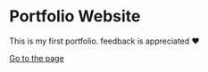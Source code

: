 # Portfolio Website

This is my first portfolio. feedback is appreciated ❤️

[Go to the page](https://idieg.github.io/)